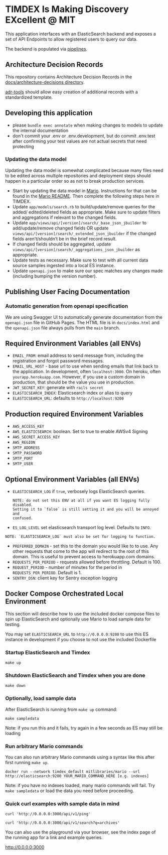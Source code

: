 # TIMDEX Is Making Discovery EXcellent @ MIT

This application interfaces with an ElasticSearch backend and exposes a set of
API Endpoints to allow registered users to query our data.

The backend is populated via [pipelines](https://github.com/MITLibraries/mario).

## Architecture Decision Records

This repository contains Architecture Decision Records in the
[docs/architecture-decisions directory](docs/architecture_decisions).

[adr-tools](https://github.com/npryce/adr-tools) should allow easy creation of
additional records with a standardized template.

## Developing this application

- please `bundle exec annotate` when making changes to models to update the
  internal documentation
- don't commit your .env or .env.development, but do commit .env.test after
  confirming your test values are not actual secrets that need protecting

### Updating the data model
Updating the data model is somewhat complicated because many files need to be
edited across multiple repositories and deployment steps should happen in a
particular order so as not to break production services.
- Start by updating the data model in [Mario](https://github.com/MITLibraries/mario). Instructions for that can be found
  in the [Mario README](https://github.com/MITLibraries/mario/blob/master/README.md). Then complete the following steps here in TIMDEX.
- Update `app/models/search.rb` to build/update/remove queries for the added/
  edited/deleted fields as appropriate. Make sure to update filters and
  aggregations if relevant to the changed fields.
- Update `app/views/api/[version]/search/_base_json_jbuilder` to
  add/update/remove changed fields OR update
  `views/api/[version]/search/_extended_json_jbuilder` if the changed fields
  aren’t/shouldn’t be in the brief record result.
- If changed fields should be aggregated, update
  `views/api/[version]/search/_aggregations_json_jbuilder` as appropriate.
- Update tests as necessary. Make sure to test with all current data
  source samples ingested into a local ES instance.
- Update `openapi.json` to make sure our spec matches any changes made
  (including bumping the version number).

## Publishing User Facing Documentation

### Automatic generation from openapi specification

We are using Swagger UI to automatically generate documentation from the `openapi.json` file in GitHub Pages. The HTML
file is in `docs/index.html` and the `openapi.json` file always pulls from the `main` branch.
## Required Environment Variables (all ENVs)

- `EMAIL_FROM`: email address to send message from, including the registration
  and forgot password messages.
- `EMAIL_URL_HOST` - base url to use when sending emails that link back to the
  application. In development, often `localhost:3000`. On heroku, often
  `yourapp.herokuapp.com`. However, if you use a custom domain in production,
  that should be the value you use in production.
- `JWT_SECRET_KEY`: generate with `rails secret`
- `ELASTICSEARCH_INDEX`: Elasticsearch index or alias to query
- `ELASTICSEARCH_URL`: defaults to `http://localhost:9200`

## Production required Environment Variables

- `AWS_ACCESS_KEY`
- `AWS_ELASTICSEARCH`: boolean. Set to true to enable AWSv4 Signing
- `AWS_SECRET_ACCESS_KEY`
- `AWS_REGION`
- `SMTP_ADDRESS`
- `SMTP_PASSWORD`
- `SMTP_PORT`
- `SMTP_USER`

## Optional Environment Variables (all ENVs)

- `ELASTICSEARCH_LOG` if `true`, verbosely logs ElasticSearch queries.

  ```text
  NOTE: do not set this ENV at all if you want ES logging fully disabled.
  Setting it to `false` is still setting it and you will be annoyed and
  confused.
  ```

- `ES_LOG_LEVEL` set elasticsearch transport log level. Defaults to `INFO`.

```text
NOTE: `ELASTICSEARCH_LOG` must also be set for logging to function.
```

- `PREFERRED_DOMAIN` - set this to the domain you would like to to use. Any
  other requests that come to the app will redirect to the root of this domain.
  This is useful to prevent access to herokuapp.com domains.
- `REQUESTS_PER_PERIOD` - requests allowed before throttling. Default is 100.
- `REQUEST_PERIOD` - number of minutes for the period in `REQUESTS_PER_PERIOD`.
  Default is 1.
- `SENTRY_DSN`: client key for Sentry exception logging

## Docker Compose Orchestrated Local Environment

This section will describe how to use the included docker compose files to spin up ElasticSearch
and optionally use Mario to load sample data for testing.

You may set `ELASTICSEARCH_URL` to `http://0.0.0.0:9200` to use this ES instance in development if you
choose to not use the included Dockerfile

### Startup ElasticSearch and Timdex

`make up`

### Shutdown ElasticSearch and Timdex when you are done

`make down`

### Optionally, load sample data

After ElasticSearch is running from `make up` command:

`make sampledata`

Note: if you run this and it fails, try again in a few seconds as ES may still be loading

### Run arbitrary Mario commands

You can also run arbitrary Mario commands using a syntax like this after first running `make up`.

`docker run --network timdex_default mitlibraries/mario --url http://elasticsearch:9200 YOUR_MARIO_COMMAND_HERE [e.g. indexes]`

Note: if you have no indexes loaded, many mario commands will fail. Try `make sampledata` or load the data you
need before proceeding.

### Quick curl examples with sample data in mind

`curl 'http://0.0.0.0:3000/api/v1/ping'`

`curl 'http://0.0.0.0:3000/api/v1/search?q=archives'`

You can also use the playground via your browser, see the index page of the running app for a link
and example queries.

http://0.0.0.0:3000
